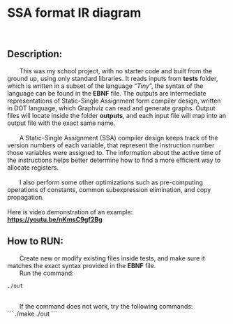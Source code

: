 # SSA format IR diagram

<br/>

## Description:
&emsp;&emsp;This was my school project, with no starter code and built from the ground up, using only standard libraries. 
It reads inputs from **tests** folder, which is written in a subset of the language “*Tiny*”, the syntax of the language can be found in the **EBNF** file. The outputs are intermediate representations of Static-Single Assignment form compiler design, written in DOT language, which Graphviz can read and generate graphs. Output files will locate inside the folder **outputs**, and each input file will map into an output file with the exact same name.
<br/><br/>
&emsp;&emsp;A Static-Single Assignment (SSA) compiler design keeps track of the version numbers of each variable, that represent the instruction number those variables were assigned to. The information about the active time of the instructions helps better determine how to find a more efficient way to allocate registers.
<br/><br/>
&emsp;&emsp;I also perform some other optimizations such as pre-computing operations of constants, common subexpression elimination, and copy propagation.
<br/><br/>
Here is video demonstration of an example: **https://youtu.be/nKmsC9gf2Bg**

## How to RUN:
&emsp;&emsp;Create new or modify existing files inside tests, and make sure it matches the exact syntax provided in the **EBNF** file.
<br/>
&emsp;&emsp;Run the command: 
<br/>
```
./out
```
<br/>
&emsp;&emsp;If the command does not work, try the following commands:
<br/>
```
./make
./out
```

